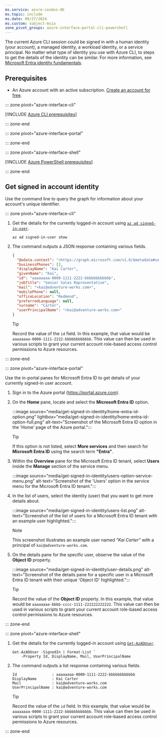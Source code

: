 ```yaml
---
ms.service: azure-cosmos-db
ms.topic: include
ms.date: 09/27/2024
ms.custom: subject-msia
zone_pivot_groups: azure-interface-portal-cli-powershell
---
```


The current Azure CLI session could be signed in with a human identity (your account), a managed identity, a workload identity, or a service principal. No matter what type of identity you use with Azure CLI, to steps to get the details of the identity can be similar. For more information, see [Microsoft Entra identity fundamentals](/entra/fundamentals/identity-fundamental-concepts#identity).

## Prerequisites

- An Azure account with an active subscription. [Create an account for free](https://azure.microsoft.com/free/?WT.mc_id=A261C142F).

::: zone pivot="azure-interface-cli"

[!INCLUDE [Azure CLI prerequisites](~/reusable-content/azure-cli/azure-cli-prepare-your-environment-no-header.md)]

::: zone-end

::: zone pivot="azure-interface-portal"

::: zone-end

::: zone pivot="azure-interface-shell"

[!INCLUDE [Azure PowerShell prerequisites](~/reusable-content/azure-powershell/azure-powershell-requirements-no-header.md)]

::: zone-end

## Get signed in account identity

Use the command line to query the graph for information about your account's unique identifier.

::: zone pivot="azure-interface-cli"

1. Get the details for the currently logged-in account using [`az ad signed-in-user`](/cli/azure/ad/signed-in-user#az-ad-signed-in-user-show).

    ```azurecli-interactive
    az ad signed-in-user show
    ```

1. The command outputs a JSON response containing various fields.

    ```json
    {
      "@odata.context": "<https://graph.microsoft.com/v1.0/$metadata#users/$entity>",
      "businessPhones": [],
      "displayName": "Kai Carter",
      "givenName": "Kai",
      "id": "aaaaaaaa-0000-1111-2222-bbbbbbbbbbbb",
      "jobTitle": "Senior Sales Representative",
      "mail": "<kai@adventure-works.com>",
      "mobilePhone": null,
      "officeLocation": "Redmond",
      "preferredLanguage": null,
      "surname": "Carter",
      "userPrincipalName": "<kai@adventure-works.com>"
    }
    ```

    > [!TIP]
    > Record the value of the `id` field. In this example, that value would be `aaaaaaaa-0000-1111-2222-bbbbbbbbbbbb`. This value can then be used in various scripts to grant your current account role-based access control permissions to Azure resources.

::: zone-end

::: zone pivot="azure-interface-portal"

Use the in-portal panes for Microsoft Entra ID to get details of your currently signed-in user account.

1. Sign in to the Azure portal (<https://portal.azure.com>).

1. On the **Home** pane, locate and select the **Microsoft Entra ID** option.

    :::image source="media/get-signed-in-identity/home-entra-id-option.png" lightbox="media/get-signed-in-identity/home-entra-id-option-full.png" alt-text="Screenshot of the Microsoft Entra ID option in the 'Home' page of the Azure portal.":::

    > [!TIP]
    > If this option is not listed, select **More services** and then search for **Microsoft Entra ID** using the search term **"Entra"**.

1. Within the **Overview** pane for the Microsoft Entra ID tenant, select **Users** inside the **Manage** section of the service menu.

    :::image source="media/get-signed-in-identity/users-option-service-menu.png" alt-text="Screenshot of the 'Users' option in the service menu for the Microsoft Entra ID tenant.":::

1. In the list of users, select the identity (user) that you want to get more details about.

    :::image source="media/get-signed-in-identity/users-list.png" alt-text="Screenshot of the list of users for a Microsoft Entra ID tenant with an example user highlighted.":::

    > [!NOTE]
    > This screenshot illustrates an example user named *"Kai Carter"* with a principal of `kai@adventure-works.com`.

1. On the details pane for the specific user, observe the value of the **Object ID** property.

    :::image source="media/get-signed-in-identity/user-details.png" alt-text="Screenshot of the details pane for a specific user in a Microsoft Entra ID tenant with their unique 'Object ID' highlighted.":::

    > [!TIP]
    > Record the value of the **Object ID** property. In this example, that value would be `aaaaaaaa-bbbb-cccc-1111-222222222222`. This value can then be used in various scripts to grant your current account role-based access control permissions to Azure resources.

::: zone-end

::: zone pivot="azure-interface-shell"

1. Get the details for the currently logged-in account using [`Get-AzADUser`](/powershell/module/az.resources/get-azaduser).

    ```azurepowershell-interactive
    Get-AzADUser -SignedIn | Format-List `
        -Property Id, DisplayName, Mail, UserPrincipalName
    ```

1. The command outputs a list response containing various fields.

    ```output
    Id                : aaaaaaaa-0000-1111-2222-bbbbbbbbbbbb
    DisplayName       : Kai Carter
    Mail              : kai@adventure-works.com
    UserPrincipalName : kai@adventure-works.com
    ```

    > [!TIP]
    > Record the value of the `id` field. In this example, that value would be `aaaaaaaa-0000-1111-2222-bbbbbbbbbbbb`. This value can then be used in various scripts to grant your current account role-based access control permissions to Azure resources.

::: zone-end
